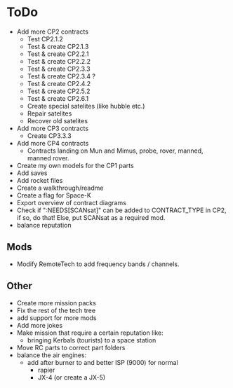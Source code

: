 # ToDo

- Add more CP2 contracts
  - Test CP2.1.2
  - Test & create CP2.1.3
  - Test & create CP2.2.1
  - Test & create CP2.2.2
  - Test & create CP2.3.3
  - Test & create CP2.3.4 ?
  - Test & create CP2.4.2
  - Test & create CP2.5.2
  - Test & create CP2.6.1
  - Create special satelites (like hubble etc.)
  - Repair satelites
  - Recover old satelites
- Add more CP3 contracts
  - Create CP3.3.3 
- Add more CP4 contracts
  - Contracts landing on Mun and Mimus, probe, rover, manned, manned rover.
- Create my own models for the CP1 parts
- Add saves
- Add rocket files
- Create a walkthrough/readme
- Create a flag for Space-K
- Export overview of contract diagrams
- Check if ":NEEDS[SCANsat]" can be added to CONTRACT_TYPE in CP2, if so, do that! Else, put SCANsat as a required mod.
- balance reputation


## Mods

- Modify RemoteTech to add frequency bands / channels.

## Other

- Create more mission packs
- Fix the rest of the tech tree
- add support for more mods
- Add more jokes
- Make mission that require a certain reputation like:
  - bringing Kerbals (tourists) to a space station
- Move RC parts to correct part folders
- balance the air engines:
  - add after burner to and better ISP (9000) for normal
    - rapier
    - JX-4 (or create a JX-5)